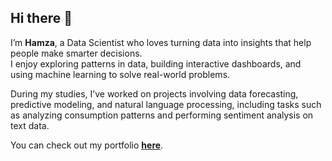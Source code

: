 ## Hi there 👋

I’m **Hamza**, a Data Scientist who loves turning data into insights that help people make smarter decisions.  
I enjoy exploring patterns in data, building interactive dashboards, and using machine learning to solve real-world problems.  

During my studies, I’ve worked on projects involving data forecasting, predictive modeling, and natural language processing, including tasks such as analyzing consumption patterns and performing sentiment analysis on text data.

You can check out my portfolio [**here**](https://hamzamsalah.github.io/#).
